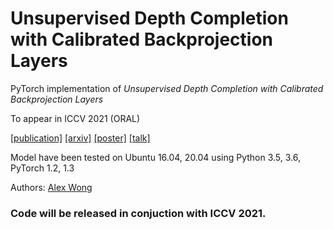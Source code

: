 # Unsupervised Depth Completion with Calibrated Backprojection Layers

PyTorch implementation of *Unsupervised Depth Completion with Calibrated Backprojection Layers*

To appear in ICCV 2021 (ORAL)

[[publication]]() [[arxiv]]() [[poster]]() [[talk]]()

Model have been tested on Ubuntu 16.04, 20.04 using Python 3.5, 3.6, PyTorch 1.2, 1.3

Authors: [Alex Wong](http://web.cs.ucla.edu/~alexw/)

### Code will be released in conjuction with ICCV 2021.